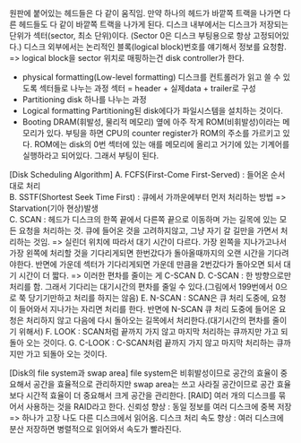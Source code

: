 원판에 붙어있는 헤드들은 다 같이 움직임. 만약 하나의 헤드가 바깥쪽 트랙을 나가면 다른 헤드들도 다 같이 바깥쪽 트랙을 나가게 된다.
디스크 내부에서는 디스크가 저장되는 단위가 섹터(sector, 최소 단위)이다.
(Sector 0은 디스크 부팅용으로 항상 고정되어있다.)
디스크 외부에서는 논리적인 블록(logical block)번호를 얘기해서 정보를 요청함.
=> logical block을 sector 위치로 매핑하는건 disk controller가 한다.

- physical formatting(Low-level formatting)
  디스크를 컨트롤러가 읽고 쓸 수 있도록 섹터들로 나누는 과정
  섹터 = header + 실제data + trailer로 구성
- Partitioning
  disk 하나를 나누는 과정
- Logical formatting
  Partitioning된 disk에다가 파일시스템을 설치하는 것이다.
- Booting
  DRAM(휘발성, 물리적 메모리) 옆에 아주 작게 ROM(비휘발성)이라는 메모리가 있다. 부팅을 하면 CPU의 counter register가 ROM의 주소를 가르키고 있다. ROM에는 disk의 0번 섹터에 있는 애를 메모리에 올리고 거기에 있는 기계어를 실행하라고 되어있다. 그래서 부팅이 된다.

[Disk Scheduling Algorithm]
A. FCFS(First-Come First-Served) : 들어온 순서대로 처리  
B. SSTF(Shortest Seek Time First) : 큐에서 가까운에부터 먼저 처리하는 방법 => Starvation(기아 현상)발생  
C. SCAN : 헤드가 디스크의 한쪽 끝에서 다른쪽 끝으로 이동하며 가는 길목에 있는 모든 요청을 처리하는 것. 큐에 들어온 것을 고려하지않고, 그냥 자기 갈 길만을 가면서 처리하는 것임. => 실린더 위치에 따라서 대기 시간이 다르다. 가장 왼쪽을 지나가고나서 가장 왼쪽에 처리할 것을 기다리게되면 한번갔다가 돌아올때까지의 오랜 시간을 기다려야한다. 반면에 가운데 섹터가 기다리게되면 가운데 만큼을 2번갔다가 돌아오면 되서 대기 시간이 더 짧다. => 이러한 편차를 줄이는 게 C-SCAN
D. C-SCAN : 한 방향으로만 처리를 함. 그래서 기다리는 대기시간의 편차를 줄일 수 있다.(그림에서 199번에서 0으로 쭉 당기기만하고 처리를 하지는 않음)
E. N-SCAN : SCAN은 큐 처리 도중에, 요청이 들어와서 지나가는 자리면 처리를 한다. 반면에 N-SCAN 큐 처리 도중에 들어온 요청은 처리하지 않고 다음에 다시 돌아오는 길목에서 처리한다.(대기시간의 편차를 줄이기 위해서)
F. LOOK : SCAN처럼 끝까지 가지 않고 마지막 처리하는 큐까지만 가고 되돌아 오는 것이다.
G. C-LOOK : C-SCAN처럼 끝까지 가지 않고 마지막 처리하는 큐까지만 가고 되돌아 오는 것이다.

[Disk의 file system과 swap area]
file system은 비휘발성이므로 공간의 효율이 중요해서 공간을 효율적으로 관리하지만 swap area는 쓰고 사라질 공간이므로 공간 효율보다 시간적 효율이 더 중요해서 크게 공간을 관리한다.
[RAID]
여러 개의 디스크를 묶어서 사용하는 것을 RAID라고 한다.
신뢰성 향상 : 동일 정보를 여러 디스크에 중복 저장 => 하나가 고장 나도 다른 디스크에서 읽어옴.
디스크 처리 속도 향상 : 여러 디스크에 분산 저장하면 병렬적으로 읽어와서 속도가 빨라진다.
